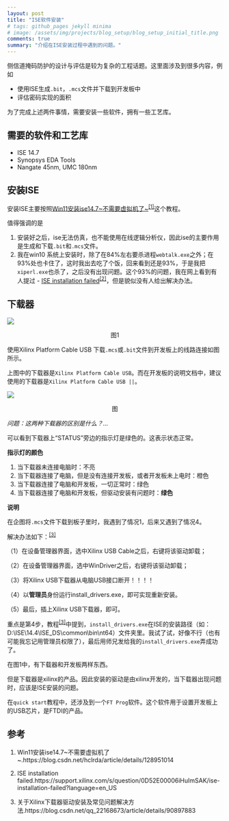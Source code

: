 ```yaml
---
layout: post
title: "ISE软件安装"
# tags: github_pages jekyll minima
# image: /assets/img/projects/blog_setup/blog_setup_initial_title.png
comments: true
summary: "介绍在ISE安装过程中遇到的问题。"
---
```


<!-- # ISE软件安装 -->
侧信道掩码防护的设计与评估是较为复杂的工程话题。这里面涉及到很多内容，例如

  - 使用ISE生成`.bit`，`.mcs`文件并下载到开发板中
  - 评估密码实现的面积

为了完成上述两件事情，需要安装一些软件，拥有一些工艺库。


## 需要的软件和工艺库

  - ISE 14.7
  - Synopsys EDA Tools
  - Nangate 45nm, UMC 180nm

## 安装ISE
安装ISE主要按照[Win11安装ise14.7~不需要虚拟机了~](https://blog.csdn.net/hclrda/article/details/128951014)<sup><a href="#ref1">[1]</a></sup>这个教程。

值得强调的是

1. 安装好之后，ise无法仿真，也不能使用在线逻辑分析仪，因此ise的主要作用是生成和下载`.bit`和`.mcs`文件。
2. 我在win10 系统上安装时，除了在84%左右要杀进程`webtalk.exe`之外；在93%处也卡住了，这时我出去吃了个饭，回来看到还是93%，于是我把`xiperl.exe`也杀了，之后没有出现问题。这个93%的问题，我在网上看到有人提过 -  [ISE installation failed](https://support.xilinx.com/s/question/0D52E00006iHuImSAK/ise-installation-failed?language=en_US)<sup><a href="#ref2">[2]</a></sup>，但是貌似没有人给出解决办法。



## 下载器
![](./Img/Download.jpg)
<center>图1</center>

使用Xilinx Platform Cable USB 下载`.mcs`或`.bit`文件到开发板上的线路连接如图所示。

上图中的下载器是`Xilinx Platform Cable USB`。而在开发板的说明文档中，建议使用的下载器是`Xilinx Platform Cable USB ||`。

![](./Img/Cable_USB_II.png)
<center>图</center>

*问题：这两种下载器的区别是什么？*...

可以看到下载器上“STATUS”旁边的指示灯是绿色的。这表示状态正常。

**指示灯的颜色**

1. 当下载器未连接电脑时：不亮
2. 当下载器连接了电脑，但是没有连接开发板，或者开发板未上电时：橙色
3. 当下载器连接了电脑和开发板，一切正常时：绿色
4. 当下载器连接了电脑和开发板，但驱动安装有问题时：**绿色**

**说明**

在企图将`.mcs`文件下载到板子里时，我遇到了情况1，后来又遇到了情况4。

解决办法如下：<sup><a href="#ref3">[3]</a></sup>


（1）在设备管理器界面，选中Xilinx USB Cable之后，右键将该驱动卸载；

（2）在设备管理器界面，选中WinDriver之后，右键将该驱动卸载；

（3）将Xilinx USB下载器从电脑USB接口断开！！！！

（4）以**管理员**身份运行install_drivers.exe，即可实现重新安装。

（5）最后，插上Xilinx USB下载器，即可。

重点是第4步，教程<sup><a href="#ref3">[3]</a></sup>中提到，`install_drivers.exe`在ISE的安装路径（如：D:\ISE\14.4\ISE_DS\common\bin\nt64）文件夹里。我试了试，好像不行（也有可能我忘记用管理员权限了），最后用师兄发给我的`install_drivers.exe`弄成功了。

在图1中，有下载器和开发板两样东西。

但是下载器是xilinx的产品。因此安装的驱动是由xilinx开发的，当下载器出现问题时，应该是ISE安装的问题。

在`quick start`教程中，还涉及到一个`FT Prog`软件。这个软件用于设置开发板上的USB芯片，是FTDI的产品。

## 参考
1. <p><a name = "ref1"></a>Win11安装ise14.7~不需要虚拟机了~.https://blog.csdn.net/hclrda/article/details/128951014</p>
2. <p><a name = "ref2"></a>ISE installation failed.https://support.xilinx.com/s/question/0D52E00006iHuImSAK/ise-installation-failed?language=en_US</p>
3. <p><a name = "ref3"></a>关于Xilinx下载器驱动安装及常见问题解决方法.https://blog.csdn.net/qq_22168673/article/details/90897883</p>
